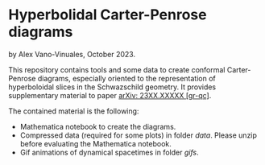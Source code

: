 # Hyperbolidal Carter-Penrose diagrams
by Alex Vano-Vinuales, October 2023. 

This repository contains tools and some data to create conformal Carter-Penrose diagrams, especially oriented to the representation of hyperboloidal slices in the Schwazschild geometry. It provides supplementary material to paper [arXiv: 23XX.XXXXX [gr-qc]](website). 

The contained material is the following: 
* Mathematica notebook to create the diagrams. 
* Compressed data (required for some plots) in folder *data*. Please unzip before evaluating the Mathematica notebook. 
* Gif animations of dynamical spacetimes in folder *gifs*. 
